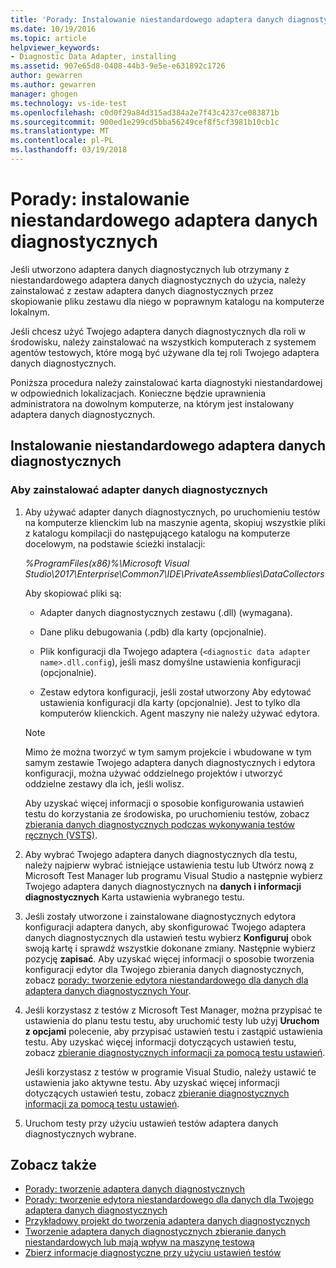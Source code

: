 ```yaml
---
title: 'Porady: Instalowanie niestandardowego adaptera danych diagnostycznych w programie Visual Studio | Dokumentacja firmy Microsoft'
ms.date: 10/19/2016
ms.topic: article
helpviewer_keywords:
- Diagnostic Data Adapter, installing
ms.assetid: 907e65d8-0408-44b3-9e5e-e631892c1726
author: gewarren
ms.author: gewarren
manager: ghogen
ms.technology: vs-ide-test
ms.openlocfilehash: c0d0f29a84d315ad384a2e7f43c4237ce083871b
ms.sourcegitcommit: 900ed1e299cd5bba56249cef8f5cf3981b10cb1c
ms.translationtype: MT
ms.contentlocale: pl-PL
ms.lasthandoff: 03/19/2018
---
```

# <a name="how-to-install-a-custom-diagnostic-data-adapter"></a>Porady: instalowanie niestandardowego adaptera danych diagnostycznych

Jeśli utworzono adaptera danych diagnostycznych lub otrzymany z niestandardowego adaptera danych diagnostycznych do użycia, należy zainstalować z zestaw adaptera danych diagnostycznych przez skopiowanie pliku zestawu dla niego w poprawnym katalogu na komputerze lokalnym.

 Jeśli chcesz użyć Twojego adaptera danych diagnostycznych dla roli w środowisku, należy zainstalować na wszystkich komputerach z systemem agentów testowych, które mogą być używane dla tej roli Twojego adaptera danych diagnostycznych.

 Poniższa procedura należy zainstalować karta diagnostyki niestandardowej w odpowiednich lokalizacjach. Konieczne będzie uprawnienia administratora na dowolnym komputerze, na którym jest instalowany adaptera danych diagnostycznych.

## <a name="installing-a-custom-diagnostic-data-adapter"></a>Instalowanie niestandardowego adaptera danych diagnostycznych

### <a name="to-install-a-custom-diagnostic-data-adapter"></a>Aby zainstalować adapter danych diagnostycznych

1.  Aby używać adapter danych diagnostycznych, po uruchomieniu testów na komputerze klienckim lub na maszynie agenta, skopiuj wszystkie pliki z katalogu kompilacji do następującego katalogu na komputerze docelowym, na podstawie ścieżki instalacji:

     *%ProgramFiles(x86)%\Microsoft Visual Studio\2017\Enterprise\Common7\IDE\PrivateAssemblies\DataCollectors*

     Aby skopiować pliki są:

    -   Adapter danych diagnostycznych zestawu (.dll) (wymagana).

    -   Dane pliku debugowania (.pdb) dla karty (opcjonalnie).

    -   Plik konfiguracji dla Twojego adaptera (`<diagnostic data adapter name>.dll.config`), jeśli masz domyślne ustawienia konfiguracji (opcjonalnie).

    -   Zestaw edytora konfiguracji, jeśli został utworzony Aby edytować ustawienia konfiguracji dla karty (opcjonalnie). Jest to tylko dla komputerów klienckich. Agent maszyny nie należy używać edytora.

    > [!NOTE]
    > Mimo że można tworzyć w tym samym projekcie i wbudowane w tym samym zestawie Twojego adaptera danych diagnostycznych i edytora konfiguracji, można używać oddzielnego projektów i utworzyć oddzielne zestawy dla ich, jeśli wolisz.

     Aby uzyskać więcej informacji o sposobie konfigurowania ustawień testu do korzystania ze środowiska, po uruchomieniu testów, zobacz [zbierania danych diagnostycznych podczas wykonywania testów ręcznych (VSTS)](/vsts/manual-test/mtm/collect-more-diagnostic-data-in-manual-tests).

2.  Aby wybrać Twojego adaptera danych diagnostycznych dla testu, należy najpierw wybrać istniejące ustawienia testu lub Utwórz nową z Microsoft Test Manager lub programu Visual Studio a następnie wybierz Twojego adaptera danych diagnostycznych na **danych i informacji diagnostycznych** Karta ustawienia wybranego testu.

3.  Jeśli zostały utworzone i zainstalowane diagnostycznych edytora konfiguracji adaptera danych, aby skonfigurować Twojego adaptera danych diagnostycznych dla ustawień testu wybierz **Konfiguruj** obok swoją kartę i sprawdź wszystkie dokonane zmiany. Następnie wybierz pozycję **zapisać**. Aby uzyskać więcej informacji o sposobie tworzenia konfiguracji edytor dla Twojego zbierania danych diagnostycznych, zobacz [porady: tworzenie edytora niestandardowego dla danych dla adaptera danych diagnostycznych Your](../test/how-to-create-a-custom-editor-for-data-for-your-diagnostic-data-adapter.md).

4.  Jeśli korzystasz z testów z Microsoft Test Manager, można przypisać te ustawienia do planu testu testu, aby uruchomić testy lub użyj **Uruchom z opcjami** polecenie, aby przypisać ustawień testu i zastąpić ustawienia testu. Aby uzyskać więcej informacji dotyczących ustawień testu, zobacz [zbieranie diagnostycznych informacji za pomocą testu ustawień](../test/collect-diagnostic-information-using-test-settings.md).

     Jeśli korzystasz z testów w programie Visual Studio, należy ustawić te ustawienia jako aktywne testu. Aby uzyskać więcej informacji dotyczących ustawień testu, zobacz [zbieranie diagnostycznych informacji za pomocą testu ustawień](../test/collect-diagnostic-information-using-test-settings.md).

5.  Uruchom testy przy użyciu ustawień testów adaptera danych diagnostycznych wybrane.

## <a name="see-also"></a>Zobacz także

- [Porady: tworzenie adaptera danych diagnostycznych](../test/how-to-create-a-diagnostic-data-adapter.md)
- [Porady: tworzenie edytora niestandardowego dla danych dla Twojego adaptera danych diagnostycznych](../test/how-to-create-a-custom-editor-for-data-for-your-diagnostic-data-adapter.md)
- [Przykładowy projekt do tworzenia adaptera danych diagnostycznych](../test/sample-project-for-creating-a-diagnostic-data-adapter.md)
- [Tworzenie adaptera danych diagnostycznych zbieranie danych niestandardowych lub mają wpływ na maszynę testową](../test/create-a-diagnostic-data-adapter-to-collect-custom-data-or-affect-a-test-machine.md)
- [Zbierz informacje diagnostyczne przy użyciu ustawień testów](../test/collect-diagnostic-information-using-test-settings.md)